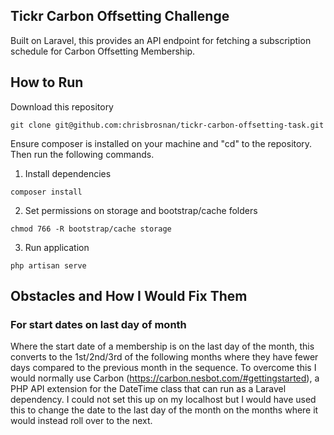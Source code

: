 ## Tickr Carbon Offsetting Challenge

Built on Laravel, this provides an API endpoint for fetching a subscription schedule for Carbon Offsetting Membership.

## How to Run

Download this repository

`git clone git@github.com:chrisbrosnan/tickr-carbon-offsetting-task.git`

Ensure composer is installed on your machine and "cd" to the repository. Then run the following commands. 

1. Install dependencies

`composer install`

2. Set permissions on storage and bootstrap/cache folders

`chmod 766 -R bootstrap/cache storage`

3. Run application

`php artisan serve`

## Obstacles and How I Would Fix Them

### For start dates on last day of month

Where the start date of a membership is on the last day of the month, this converts to the 1st/2nd/3rd of the following months where they have fewer days compared to the previous month in the sequence. To overcome this I would normally use Carbon (https://carbon.nesbot.com/#gettingstarted), a PHP API extension for the DateTime class that can run as a Laravel dependency. I could not set this up on my localhost but I would have used this to change the date to the last day of the month on the months where it would instead roll over to the next. 